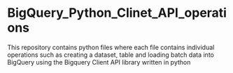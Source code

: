 # BigQuery_Python_Clinet_API_operations
This repository contains python files where each file contains individual operations such as creating a dataset, table and loading batch data into BigQuery using the Bigquery Client API library written in python
